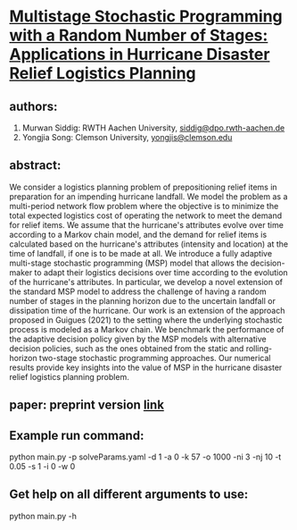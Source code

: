 # [Multistage Stochastic Programming with a Random Number of Stages: Applications in Hurricane Disaster Relief Logistics Planning](https://arxiv.org/pdf/2201.10678.pdf)
## authors:
  1. Murwan Siddig: RWTH Aachen University, [siddig@dpo.rwth-aachen.de](siddig@dpo.rwth-aachen.de)
  2. Yongjia Song: Clemson University, [yongjis@clemson.edu](yongjis@clemson.edu)
## abstract:
We consider a logistics planning problem of prepositioning relief items in preparation for an impending hurricane landfall. We model the problem as a multi-period network flow problem where the objective is to minimize the total expected logistics cost of operating the network to meet the demand for relief items. We assume that the hurricane's attributes evolve over time according to a Markov chain model, and the demand for relief items is calculated based on the hurricane's attributes (intensity and location) at the time of landfall, if one is to be made at all. We introduce a fully adaptive multi-stage stochastic programming (MSP) model that allows the decision-maker to adapt their logistics decisions over time according to the evolution of the hurricane's attributes. In particular, we develop a novel extension of the standard MSP model to address the challenge of having a random number of stages in the planning horizon due to the uncertain landfall or dissipation time of the hurricane. Our work is an extension of the approach proposed in Guigues (2021) to the setting where the underlying stochastic process is modeled as a Markov chain. We benchmark the performance of the adaptive decision policy given by the MSP models with alternative decision policies, such as the ones obtained from the static and rolling-horizon two-stage stochastic programming approaches. Our numerical results provide key insights into the value of MSP in the hurricane disaster relief logistics planning problem.

## paper: preprint version [link](https://arxiv.org/pdf/2201.10678.pdf)

## Example run command: 
python main.py -p solveParams.yaml -d 1 -a 0 -k 57 -o 1000 -ni 3 -nj 10 -t 0.05 -s 1 -i 0 -w 0

## Get help on all different arguments to use:
python main.py -h